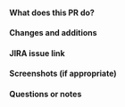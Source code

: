 #### What does this PR do?

#### Changes and additions

#### JIRA issue link

#### Screenshots (if appropriate)

#### Questions or notes